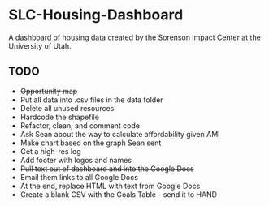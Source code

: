 # SLC-Housing-Dashboard

A dashboard of housing data created by the Sorenson Impact Center at the University of Utah. 

## TODO
* ~~Opportunity map~~
* Put all data into .csv files in the data folder
* Delete all unused resources
* Hardcode the shapefile
* Refactor, clean, and comment code
* Ask Sean about the way to calculate affordability given AMI
* Make chart based on the graph Sean sent
* Get a high-res log
* Add footer with logos and names
* ~~Pull text out of dashboard and into the Google Docs~~
* Email them links to all Google Docs
* At the end, replace HTML with text from Google Docs
* Create a blank CSV with the Goals Table - send it to HAND
